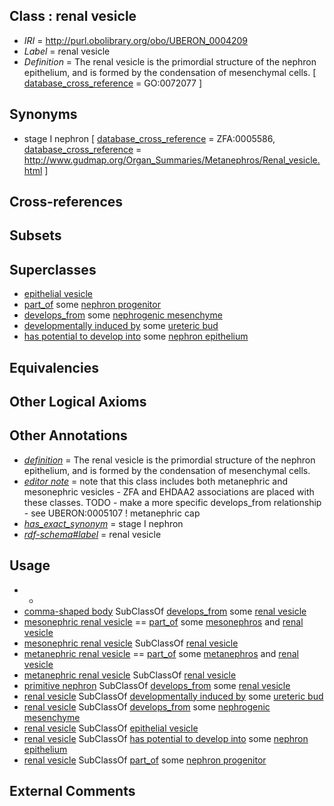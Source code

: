 
## Class : renal vesicle

 * *IRI* = http://purl.obolibrary.org/obo/UBERON_0004209
 * *Label* = renal vesicle
 * *Definition* = The renal vesicle is the primordial structure of the nephron epithelium, and is formed by the condensation of mesenchymal cells.  [ [database_cross_reference](../../ef/oboInOwl#hasDbXref.md) = GO:0072077 ]

## Synonyms

 * stage I nephron [ [database_cross_reference](../../ef/oboInOwl#hasDbXref.md) = ZFA:0005586, [database_cross_reference](../../ef/oboInOwl#hasDbXref.md) = http://www.gudmap.org/Organ_Summaries/Metanephros/Renal_vesicle.html ]

## Cross-references


## Subsets


## Superclasses

 * [epithelial vesicle](../../UBERON/03/UBERON_0007503.md)
 * [part_of](../../BFO/50/BFO_0000050.md) some [nephron progenitor](../../UBERON/36/UBERON_0010536.md)
 * [develops_from](../../RO/02/RO_0002202.md) some [nephrogenic mesenchyme](../../UBERON/08/UBERON_0004208.md)
 * [developmentally induced by](../../RO/56/RO_0002256.md) some [ureteric bud](../../UBERON/84/UBERON_0000084.md)
 * [has potential to develop into](../../RO/87/RO_0002387.md) some [nephron epithelium](../../UBERON/11/UBERON_0004211.md)

## Equivalencies


## Other Logical Axioms


## Other Annotations

 * *[definition](../../IAO/15/IAO_0000115.md)* = The renal vesicle is the primordial structure of the nephron epithelium, and is formed by the condensation of mesenchymal cells. 
 * *[editor note](../../IAO/16/IAO_0000116.md)* = note that this class includes both metanephric and mesonephric vesicles - ZFA and EHDAA2 associations are placed with these classes. TODO - make a more specific develops_from relationship - see UBERON:0005107 ! metanephric cap
 * *[has_exact_synonym](../../ym/oboInOwl#hasExactSynonym.md)* = stage I nephron
 * *[rdf-schema#label](../../el/rdf-schema#label.md)* = renal vesicle

## Usage

 * -
 * [comma-shaped body](../../UBERON/98/UBERON_0004198.md) SubClassOf [develops_from](../../RO/02/RO_0002202.md) some [renal vesicle](../../UBERON/09/UBERON_0004209.md)
 * [mesonephric renal vesicle](../../UBERON/31/UBERON_0005331.md) == [part_of](../../BFO/50/BFO_0000050.md) some [mesonephros](../../UBERON/80/UBERON_0000080.md) and [renal vesicle](../../UBERON/09/UBERON_0004209.md)
 * [mesonephric renal vesicle](../../UBERON/31/UBERON_0005331.md) SubClassOf [renal vesicle](../../UBERON/09/UBERON_0004209.md)
 * [metanephric renal vesicle](../../UBERON/47/UBERON_0005147.md) == [part_of](../../BFO/50/BFO_0000050.md) some [metanephros](../../UBERON/81/UBERON_0000081.md) and [renal vesicle](../../UBERON/09/UBERON_0004209.md)
 * [metanephric renal vesicle](../../UBERON/47/UBERON_0005147.md) SubClassOf [renal vesicle](../../UBERON/09/UBERON_0004209.md)
 * [primitive nephron](../../UBERON/32/UBERON_0010532.md) SubClassOf [develops_from](../../RO/02/RO_0002202.md) some [renal vesicle](../../UBERON/09/UBERON_0004209.md)
 * [renal vesicle](../../UBERON/09/UBERON_0004209.md) SubClassOf [developmentally induced by](../../RO/56/RO_0002256.md) some [ureteric bud](../../UBERON/84/UBERON_0000084.md)
 * [renal vesicle](../../UBERON/09/UBERON_0004209.md) SubClassOf [develops_from](../../RO/02/RO_0002202.md) some [nephrogenic mesenchyme](../../UBERON/08/UBERON_0004208.md)
 * [renal vesicle](../../UBERON/09/UBERON_0004209.md) SubClassOf [epithelial vesicle](../../UBERON/03/UBERON_0007503.md)
 * [renal vesicle](../../UBERON/09/UBERON_0004209.md) SubClassOf [has potential to develop into](../../RO/87/RO_0002387.md) some [nephron epithelium](../../UBERON/11/UBERON_0004211.md)
 * [renal vesicle](../../UBERON/09/UBERON_0004209.md) SubClassOf [part_of](../../BFO/50/BFO_0000050.md) some [nephron progenitor](../../UBERON/36/UBERON_0010536.md)

## External Comments

